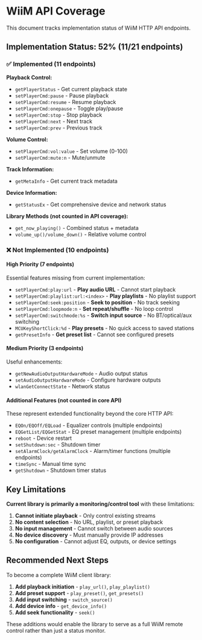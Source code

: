 # WiiM API Coverage

This document tracks implementation status of WiiM HTTP API endpoints.

## Implementation Status: 52% (11/21 endpoints)

### ✅ Implemented (11 endpoints)

**Playback Control:**
- `getPlayerStatus` - Get current playback state
- `setPlayerCmd:pause` - Pause playback
- `setPlayerCmd:resume` - Resume playback
- `setPlayerCmd:onepause` - Toggle play/pause
- `setPlayerCmd:stop` - Stop playback
- `setPlayerCmd:next` - Next track
- `setPlayerCmd:prev` - Previous track

**Volume Control:**
- `setPlayerCmd:vol:value` - Set volume (0-100)
- `setPlayerCmd:mute:n` - Mute/unmute

**Track Information:**
- `getMetaInfo` - Get current track metadata

**Device Information:**
- `getStatusEx` - Get comprehensive device and network status

**Library Methods (not counted in API coverage):**
- `get_now_playing()` - Combined status + metadata
- `volume_up()/volume_down()` - Relative volume control

### ❌ Not Implemented (10 endpoints)

#### High Priority (7 endpoints)
Essential features missing from current implementation:

- `setPlayerCmd:play:url` - **Play audio URL** - Cannot start playback
- `setPlayerCmd:playlist:url:<index>` - **Play playlists** - No playlist support
- `setPlayerCmd:seek:position` - **Seek to position** - No track seeking
- `setPlayerCmd:loopmode:n` - **Set repeat/shuffle** - No loop control
- `setPlayerCmd:switchmode:%s` - **Switch input source** - No BT/optical/aux switching
- `MCUKeyShortClick:%d` - **Play presets** - No quick access to saved stations
- `getPresetInfo` - **Get preset list** - Cannot see configured presets

#### Medium Priority (3 endpoints)
Useful enhancements:

- `getNewAudioOutputHardwareMode` - Audio output status
- `setAudioOutputHardwareMode` - Configure hardware outputs
- `wlanGetConnectState` - Network status

#### Additional Features (not counted in core API)
These represent extended functionality beyond the core HTTP API:

- `EQOn/EQOff/EQLoad` - Equalizer controls (multiple endpoints)
- `EQGetList/EQGetStat` - EQ preset management (multiple endpoints)
- `reboot` - Device restart
- `setShutdown:sec` - Shutdown timer
- `setAlarmClock/getAlarmClock` - Alarm/timer functions (multiple endpoints)
- `timeSync` - Manual time sync
- `getShutdown` - Shutdown timer status

## Key Limitations

**Current library is primarily a monitoring/control tool** with these limitations:

1. **Cannot initiate playback** - Only control existing streams
2. **No content selection** - No URL, playlist, or preset playback
3. **No input management** - Cannot switch between audio sources
4. **No device discovery** - Must manually provide IP addresses
5. **No configuration** - Cannot adjust EQ, outputs, or device settings

## Recommended Next Steps

To become a complete WiiM client library:

1. **Add playback initiation** - `play_url()`, `play_playlist()`
2. **Add preset support** - `play_preset()`, `get_presets()`
3. **Add input switching** - `switch_source()`
4. **Add device info** - `get_device_info()`
5. **Add seek functionality** - `seek()`

These additions would enable the library to serve as a full WiiM remote control rather than just a status monitor.

